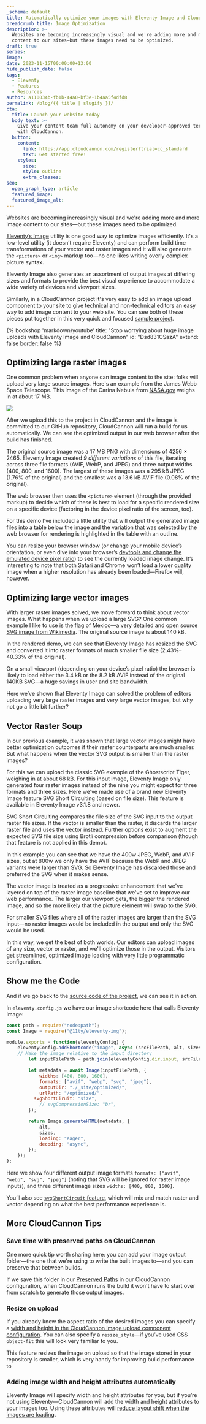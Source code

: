 ```yaml
---
_schema: default
title: Automatically optimize your images with Eleventy Image and CloudCannon
breadcrumb_title: Image Optimization
description: >-
  Websites are becoming increasingly visual and we're adding more and more image
  content to our sites—but these images need to be optimized. 
draft: true
series:
image:
date: 2023-11-15T00:00:00+13:00
hide_publish_date: false
tags:
  - Eleventy
  - Features
  - Resources
author: a110034b-fb1b-44a0-bf3e-1b4aa5f4dfd8
permalink: /blog/{{ title | slugify }}/
cta:
  title: Launch your website today
  body_text: >-
    Give your content team full autonomy on your developer-approved tech stack
    with CloudCannon.
  button:
    content:
      link: https://app.cloudcannon.com/register?trial=cc_standard
      text: Get started free!
    styles:
      size:
      style: outline
      extra_classes:
seo:
  open_graph_type: article
  featured_image:
  featured_image_alt:
---
```

Websites are becoming increasingly visual and we're adding more and more image content to our sites—but these images need to be optimized.

[Eleventy’s Image](https://www.11ty.dev/docs/plugins/image/) utility is one good way to optimize images efficiently. It's a low-level utility (it doesn’t require Eleventy) and can perform build time transformations of your vector and raster images and it will also generate the `<picture>` or `<img>` markup too—no one likes writing overly complex picture syntax.

Eleventy Image also generates an assortment of output images at differing sizes and formats to provide the best visual experience to accommodate a wide variety of devices and viewport sizes.

Similarly, in a CloudCannon project it's very easy to add an image upload component to your site to give technical and non-technical editors an easy way to add image content to your web site. You can see both of these pieces put together in this very quick and focused [sample project](https://github.com/zachleat/demo-cloudcannon-image-optimization).

{% bookshop 'markdown/youtube' title: "Stop worrying about huge image uploads with Eleventy Image and CloudCannon" id: "Dsd831CSazA" extend: false border: false %}

## Optimizing large raster images

One common problem when anyone can image content to the site: folks will upload very large source images. Here's an example from the James Webb Space Telescope. This image of the Carina Nebula from [NASA.gov](http://nasa.gov/) weighs in at about 17 MB.

![](https://cc-dam.imgix.net/ONZw4QWeM9-1600.jpeg)

After we upload this to the project in CloudCannon and the image is committed to our GitHub repository, CloudCannon will run a build for us automatically. We can see the optimized output in our web browser after the build has finished.

The original source image was a 17 MB PNG with dimensions of 4256 × 2465. Eleventy Image created *9 different variations* of this file, iterating across three file formats (AVIF, WebP, and JPEG) and three output widths (400, 800, and 1600). The largest of these images was a 295 kB JPEG (1.76% of the original) and the smallest was a 13.6 kB AVIF file (0.08% of the original).

The web browser then uses the `<picture>` element (through the provided markup) to decide which of these is best to load for a specific rendered size on a specific device (factoring in the device pixel ratio of the screen, too).

For this demo I’ve included a little utility that will output the generated image files into a table below the image and the variation that was selected by the web browser for rendering is highlighted in the table with an outline.

You can resize your browser window (or change your mobile device’s orientation, or even dive into your browser’s [devtools and change the emulated device pixel ratio](https://developer.chrome.com/docs/devtools/device-mode/#dpr)) to see the currently loaded image change. It’s interesting to note that both Safari and Chrome won’t load a lower quality image when a higher resolution has already been loaded—Firefox will, however.

## Optimizing large vector images

With larger raster images solved, we move forward to think about vector images. What happens when we upload a large SVG? One common example I like to use is the flag of Mexico—a very detailed and open source [SVG image from Wikimedia](https://commons.wikimedia.org/wiki/File:Flag_of_Mexico.svg). The original source image is about 140 kB.

In the rendered demo, we can see that Eleventy Image has resized the SVG and converted it into raster formats of much smaller file size (2.43%–40.33% of the original).

On a small viewport (depending on your device’s pixel ratio) the browser is likely to load either the 3.4 kB or the 8.2 kB AVIF instead of the original 140KB SVG—a huge savings in user and site bandwidth.

Here we’ve shown that Eleventy Image can solved the problem of editors uploading very large raster images and very large vector images, but why not go a little bit further?

## Vector Raster Soup

In our previous example, it was shown that large vector images might have better optimization outcomes if their raster counterparts are much smaller. But what happens when the vector SVG output is smaller than the raster images?

For this we can upload the classic SVG example of the Ghostscript Tiger, weighing in at about 68 kB. For this input image, Eleventy Image only generated four raster images instead of the nine you might expect for three formats and three sizes. Here we’ve made use of a brand new Eleventy Image feature SVG Short Circuiting (based on file size). This feature is available in Eleventy Image v3.1.8 and newer.

SVG Short Circuiting compares the file size of the SVG input to the output raster file sizes. If the vector is smaller than the raster, it discards the larger raster file and uses the vector instead. Further options exist to augment the expected SVG file size using Brotli compression before comparison (though that feature is not applied in this demo).

In this example you can see that we have the 400w JPEG, WebP, and AVIF sizes, but at 800w we only have the AVIF because the WebP and JPEG variants were larger than SVG. So Eleventy Image has discarded those and preferred the SVG when it makes sense.

The vector image is treated as a progressive enhancement that we've layered on top of the raster image baseline that we've set to improve our web performance. The larger our viewport gets, the bigger the rendered image, and so the more likely that the picture element will swap to the SVG.

For smaller SVG files where all of the raster images are larger than the SVG input—no raster images would be included in the output and only the SVG would be used.

In this way, we get the best of both worlds. Our editors can upload images of any size, vector or raster, and we'll optimize those in the output. Visitors get streamlined, optimized image loading with very little programmatic configuration.

<!-- notionvc: bf55b902-993a-4829-b2db-946ba4118060 -->

## Show me the Code

And if we go back to the [source code of the project](https://github.com/zachleat/demo-cloudcannon-image-optimization), we can see it in action.

In `eleventy.config.js` we have our image shortcode here that calls Eleventy Image:

```javascript
const path = require("node:path");
const Image = require("@11ty/eleventy-img");

module.exports = function(eleventyConfig) {
	eleventyConfig.addShortcode("image", async (srcFilePath, alt, sizes) => {
    // Make the image relative to the input directory
		let inputFilePath = path.join(eleventyConfig.dir.input, srcFilePath);

		let metadata = await Image(inputFilePath, {
			widths: [400, 800, 1600],
			formats: ["avif", "webp", "svg", "jpeg"],
			outputDir: "./_site/optimized/",
			urlPath: "/optimized/",
		  svgShortCiruit: "size",
			// svgCompressionSize: "br",
		});

		return Image.generateHTML(metadata, {
			alt,
			sizes,
			loading: "eager",
			decoding: "async",
		});
	});
};
```

Here we show four different output image formats `formats: ["avif", "webp", "svg", "jpeg"]` (noting that SVG will be ignored for raster image inputs), and three different image sizes `widths: [400, 800, 1600]`.

You’ll also see [`svgShortCircuit` feature](https://www.11ty.dev/docs/plugins/image/#skip-raster-formats-for-svg), which will mix and match raster and vector depending on what the best performance experience is.

## More CloudCannon Tips

### Save time with preserved paths on CloudCannon

One more quick tip worth sharing here: you can add your image output folder—the one that we're using to write the built images to—and you can preserve that between builds.

If we save this folder in our [Preserved Paths](https://cloudcannon.com/documentation/articles/caching-specific-folders-to-reduce-build-times/#preserved-paths) in our CloudCannon configuration, when CloudCannon runs the build it won't have to start over from scratch to generate those output images.

### Resize on upload

If you already know the aspect ratio of the desired images you can specify a [width and height in the CloudCannon image upload component configuration](https://cloudcannon.com/documentation/articles/using-upload-inputs-to-edit-your-data/#width). You can also specify a `resize_style`—if you’ve used CSS `object-fit` this will look very familiar to you.

This feature resizes the image on upload so that the image stored in your repository is smaller, which is very handy for improving build performance to

### Adding image width and height attributes automatically

Eleventy Image will specify width and height attributes for you, but if you’re not using Eleventy—CloudCannon will add the width and height attributes to your images too. Using these attributes will [reduce layout shift when the images are loading](https://developer.chrome.com/docs/lighthouse/best-practices/image-aspect-ratio/#check-the-images-width-and-height-attributes-in-the-html).

<!-- notionvc: a4da286a-ee0f-45e0-8915-31e49ff3a069 -->